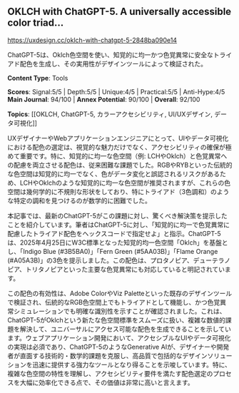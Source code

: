 ## OKLCH with ChatGPT-5. A universally accessible color triad…

https://uxdesign.cc/oklch-with-chatgpt-5-2848ba090e14

ChatGPT-5は、Oklch色空間を使い、知覚的に均一かつ色覚異常に安全なトライアド配色を生成し、その実用性がデザインツールによって検証された。

**Content Type**: Tools

**Scores**: Signal:5/5 | Depth:5/5 | Unique:4/5 | Practical:5/5 | Anti-Hype:4/5
**Main Journal**: 94/100 | **Annex Potential**: 90/100 | **Overall**: 92/100

**Topics**: [[OKLCH, ChatGPT-5, カラーアクセシビリティ, UI/UXデザイン, データ可視化]]

UXデザイナーやWebアプリケーションエンジニアにとって、UIやデータ可視化における配色の選定は、視覚的な魅力だけでなく、アクセシビリティの確保が極めて重要です。特に、知覚的に均一な色空間（例: LCHやOklch）と色覚異常への配慮を両立させる配色は、従来困難な課題でした。RGBやRYBといった伝統的な色空間は知覚的に均一でなく、色がデータ変化と誤認されるリスクがあるため、LCHやOklchのような知覚的に均一な色空間が推奨されますが、これらの色空間は幾何学的に不規則な形状をしており、特にトライアド（3色調和）のような特定の調和を見つけるのが数学的に困難でした。

本記事では、最新のChatGPT-5がこの課題に対し、驚くべき解決策を提示したことを紹介しています。筆者はChatGPT-5に対し、「知覚的に均一で色覚異常に配慮したトライアド配色をヘックスコードで指定せよ」と指示。ChatGPT-5は、2025年4月25日にW3C標準となった知覚的均一色空間「Oklch」を基盤とし、「Indigo Blue (#3B5BA0)」「Fern Green (#5AA03B)」「Flame Orange (#A05A3B)」の3色を提示しました。この配色は、プロタノピア、デューテラノピア、トリタノピアといった主要な色覚異常にも対応していると明記されています。

この配色の有効性は、Adobe ColorやViz Paletteといった既存のデザインツールで検証され、伝統的なRGB色空間上でもトライアドとして機能し、かつ色覚異常シミュレーションでも明確な識別性を示すことが確認されました。これは、ChatGPT-5がOklchという新たな色空間標準をスムーズに扱い、複雑な数値的課題を解決して、ユニバーサルにアクセス可能な配色を生成できることを示しています。ウェブアプリケーション開発において、アクセシブルなUIやデータ可視化の実現は必須であり、ChatGPT-5のようなGenerative AIが、デザイナーや開発者が直面する技術的・数学的課題を克服し、高品質で包括的なデザインソリューションを迅速に提供する強力なツールとなり得ることを示唆しています。特に、複雑な色空間の特性を理解し、アクセシビリティ要件を満たす配色選定のプロセスを大幅に効率化できる点で、その価値は非常に高いと言えます。